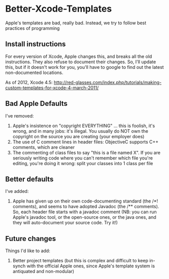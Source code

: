 Better-Xcode-Templates
======================

Apple's templates are bad, really bad. Instead, we try to follow best practices of programming

## Install instructions

For every version of Xcode, Apple changes this, and breaks all the old instructions. They also refuse to document their changes. So, I'll update this, but if it doesn't work for you, you'll have to google to find out the latest non-documented locations.

As of 2012, Xcode 4.5: http://red-glasses.com/index.php/tutorials/making-custom-templates-for-xcode-4-march-2011/


## Bad Apple Defaults

I've removed:

1. Apple's insistence on "copyright EVERYTHING" ... this is foolish, it's wrong, and in many jobs: it's illegal. You usually do NOT own the copyright on the source you are creating (your employer does)
1. The use of C comment lines in header files: ObjectiveC supports C++ comments, which are cleaner
1. The commenting of class files to say "this is a file named X". If you are seriously writing code where you can't remember which file you're editing, you're doing it wrong: split your classes into 1 class per file

## Better defaults

I've added:

1. Apple has given up on their own code-documenting standard (the /*! comments), and seems to have adopted Javadoc (the /** comments). So, each header file starts with a javadoc comment (NB: you can run Apple's javadoc tool, or the open-source ones, or the java ones, and they will auto-document your source code. Try it!)

## Future changes

Things I'd like to add:

1. Better project templates (but this is complex and difficult to keep in-synch with the official Apple ones, since Apple's template system is antiquated and non-modular) 
